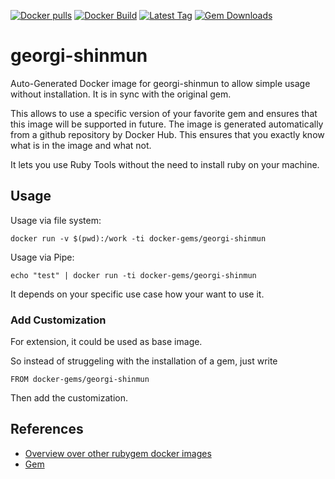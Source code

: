 [![Docker pulls](https://img.shields.io/docker/pulls/rubygem/georgi-shinmun.svg)](https://hub.docker.com/r/rubygem/georgi-shinmun/)
[![Docker Build](https://img.shields.io/docker/automated/rubygem/georgi-shinmun.svg)](https://hub.docker.com/r/rubygem/georgi-shinmun/)
[![Latest Tag](https://img.shields.io/github/tag/docker-rubygem/georgi-shinmun.svg)](https://hub.docker.com/r/rubygem/georgi-shinmun/)
[![Gem Downloads](https://img.shields.io/gem/dt/georgi-shinmun.svg)](https://rubygems.org/gems/georgi-shinmun/)
# georgi-shinmun

Auto-Generated Docker image for georgi-shinmun to allow simple usage without installation.
It is in sync with the original gem.

This allows to use a specific version of your favorite gem and ensures that this image will be supported in future.
The image is generated automatically from a github repository by Docker Hub.
This ensures that you exactly know what is in the image and what not.

It lets you use Ruby Tools without the need to install ruby on your machine.

## Usage

Usage via file system:

`docker run -v $(pwd):/work -ti docker-gems/georgi-shinmun`

Usage via Pipe:

`echo "test" | docker run -ti docker-gems/georgi-shinmun`

It depends on your specific use case how your want to use it.

### Add Customization

For extension, it could be used as base image.

So instead of struggeling with the installation of a gem, just write

`FROM docker-gems/georgi-shinmun`

Then add the customization.

## References

 - [Overview over other rubygem docker images](https://github.com/thinkbot/docker-rubygem)
 - [Gem](https://rubygems.org/gems/georgi-shinmun/)
